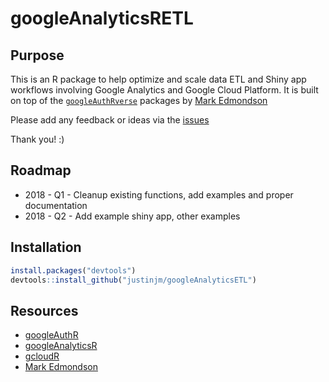 # googleAnalyticsRETL

## Purpose

This is an R package to help optimize and scale data ETL and Shiny app workflows involving Google Analytics and Google Cloud Platform. It is built on top of the [`googleAuthRverse`](https://docs.google.com/forms/d/e/1FAIpQLSerjirmMpB3b7LmBs_Vx_XPIE9IrhpCpPg1jUcpfBcivA3uBw/viewform) packages by [Mark Edmondson](https://github.com/MarkEdmondson1234)

Please add any feedback or ideas via the [issues](https://github.com/justinjm/googleAnalyticsRETL/issues)

Thank you! :)

## Roadmap

- 2018 - Q1 - Cleanup existing functions, add examples and proper documentation
- 2018 - Q2 - Add example shiny app, other examples

## Installation 

```r
install.packages("devtools")
devtools::install_github("justinjm/googleAnalyticsETL")
```

## Resources

- [googleAuthR](https://github.com/MarkEdmondson1234/googleAuthR)
- [googleAnalyticsR](https://github.com/MarkEdmondson1234/googleAnalyticsR)
- [gcloudR](https://github.com/cloudyr/gcloudR)
- [Mark Edmondson](https://github.com/MarkEdmondson1234)

